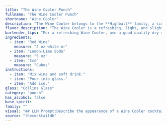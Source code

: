 ```yaml
---
title: "The Wine Cooler Punch"
fullname: "The Wine Cooler Punch"
shortname: "Wine Cooler"
description: "The Wine Cooler belongs to the **Highball** family, a simple yet refreshing cocktail style. Though its exact origins are murky, it likely emerged in the late 20th century, fueled by the popularity of ready-to-drink beverages. "
flavor_description: "The Wine Cooler is a refreshing, light, and slightly tart cocktail. The red wine provides a subtle fruitiness and tannins, while the lemon-lime soda adds a bubbly sweetness and citrus acidity. The ice chills the drink and dilutes the wine's intensity, making it a perfect summer sipper. "
bartender_tips: "For a refreshing Wine Cooler, use a good quality dry red wine, like a Pinot Noir or Beaujolais.  Chill the wine and soda beforehand.  Fill a tall glass with ice, add the wine, top with soda, and gently stir.  Don't over-stir, as you want to keep the bubbles lively.  A lemon wedge garnish adds a nice touch. "
ingredients:
  - item: "Red Wine"
    measure: "2 oz white or"
  - item: "Lemon-Lime Soda"
    measure: "5 oz"
  - item: "Ice"
    measure: "Cubes"
instructions:
  - item: "Mix wine and soft drink."
  - item: "Pour into glass."
  - item: "Add ice."
glass: "Collins Glass"
category: "punch"
has_alcohol: false
base_spirit:
family: ""
visual: "## LLM Prompt:Describe the appearance of a Wine Cooler cocktail, made with red wine, lemon-lime soda, and ice. Consider the following aspects:* **Color:** What color is the drink? Is it a vibrant hue or more subdued? Does the color change depending on the type of red wine used? * **Transparency:**  Is the drink clear, cloudy, or somewhere in between? How does the ice affect the transparency?* **Texture:**  How does the drink look in the glass? Is it smooth or bubbly? Does it have a frothy top or a distinct layer separation? * **Garnish:**  What garnish, if any, would be traditionally used with this cocktail? How does it visually enhance the drink?**Output:** Provide a detailed description of the Wine Cooler's appearance, focusing on sensory details that paint a vivid picture for the reader. "
source: "thecocktaildb"
---
```



